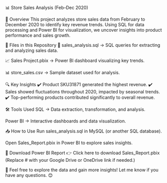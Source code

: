 📊 Store Sales Analysis (Feb–Dec 2020)


📌 Overview
This project analyzes store sales data from February to December 2020 to identify key revenue trends. Using SQL for data processing and Power BI for visualization, we uncover insights into product performance and sales growth.

📂 Files in this Repository
📜 sales_analysis.sql → SQL queries for extracting and analyzing sales data.

📈 Sales Project.pbix → Power BI dashboard visualizing key trends.

📊 store_sales.csv →  Sample dataset used for analysis.

🔍 Key Insights
✔️ Product SKU31871 generated the highest revenue.
✔️ Sales showed fluctuations throughout 2020, impacted by seasonal trends.
✔️ Top-performing products contributed significantly to overall revenue.

🛠️ Tools Used
SQL → Data extraction, transformation, and analysis.

Power BI → Interactive dashboards and data visualization.

📥 How to Use
Run sales_analysis.sql in MySQL (or another SQL database).

Open Sales_Report.pbix in Power BI to explore sales insights.

📌 Download Power BI Report
👉 Click here to download Sales_Report.pbix (Replace # with your Google Drive or OneDrive link if needed.)

🚀 Feel free to explore the data and gain more insights! Let me know if you have any questions. 😊
